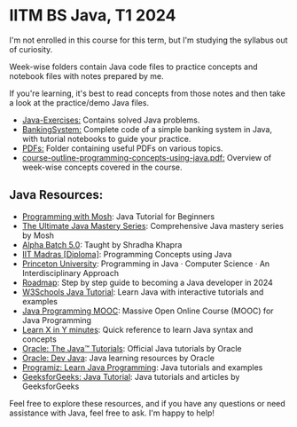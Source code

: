 # IITM BS Java, T1 2024

I'm not enrolled in this course for this term, but I'm studying the syllabus out of curiosity.

Week-wise folders contain Java code files to practice concepts and notebook files with notes prepared by me.

If you're learning, it's best to read concepts from those notes and then take a look at the practice/demo Java files.

- [Java-Exercises:](./Java-Exercises/) Contains solved Java problems.
- [BankingSystem:](./BankingSystem/) Complete code of a simple banking system in Java, with tutorial notebooks to guide your practice.
- [PDFs:](./PDFs/) Folder containing useful PDFs on various topics.
- [course-outline-programming-concepts-using-java.pdf:](./course-outline-programming-concepts-using-java.pdf) Overview of week-wise concepts covered in the course.

## Java Resources:
- [Programming with Mosh](https://youtu.be/eIrMbAQSU34?list=PLTjRvDozrdlyjm_nKyYt4b5C1zx4Xdaut): Java Tutorial for Beginners
- [The Ultimate Java Mastery Series](https://codewithmosh.com/p/the-ultimate-java-mastery-series): Comprehensive Java mastery series by Mosh
- [Alpha Batch 5.0](https://www.apnacollege.in/course/alpha-batch-5): Taught by Shradha Khapra
- [IIT Madras [Diploma]](https://study.iitm.ac.in/ds/course_pages/BSCS2005.html): Programming Concepts using Java
- [Princeton University](https://introcs.cs.princeton.edu/java/home/): Programming in Java · Computer Science · An Interdisciplinary Approach
- [Roadmap](https://roadmap.sh/java): Step by step guide to becoming a Java developer in 2024
- [W3Schools Java Tutorial](https://www.w3schools.com/java/): Learn Java with interactive tutorials and examples
- [Java Programming MOOC](https://java-programming.mooc.fi/): Massive Open Online Course (MOOC) for Java Programming
- [Learn X in Y minutes](https://learnxinyminutes.com/docs/java/): Quick reference to learn Java syntax and concepts
- [Oracle: The Java™ Tutorials](https://docs.oracle.com/javase/tutorial/): Official Java tutorials by Oracle
- [Oracle: Dev Java](https://dev.java/learn/): Java learning resources by Oracle
- [Programiz: Learn Java Programming](https://www.programiz.com/java-programming): Java tutorials and examples
- [GeeksforGeeks: Java Tutorial](https://www.geeksforgeeks.org/java/): Java tutorials and articles by GeeksforGeeks

Feel free to explore these resources, and if you have any questions or need assistance with Java, feel free to ask. I'm happy to help!
